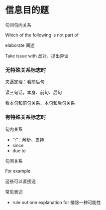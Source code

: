 # 信息目的题

句间句内关系

Which of the following is not part of



elaborate 阐述

Take issue with 反对，提出异议



### 无特殊关系标志时

夹逼定理：看前后句

读三句话，本身、前句、后句

看本句和前句关系、本句和后句关系



### 有特殊关系标志时

句内关系

- “**:**”：解析、支持
- since
- due to

句间关系

For example



这些可以直接选



常见表述

- rule out one explanation for 排除一种可能性
